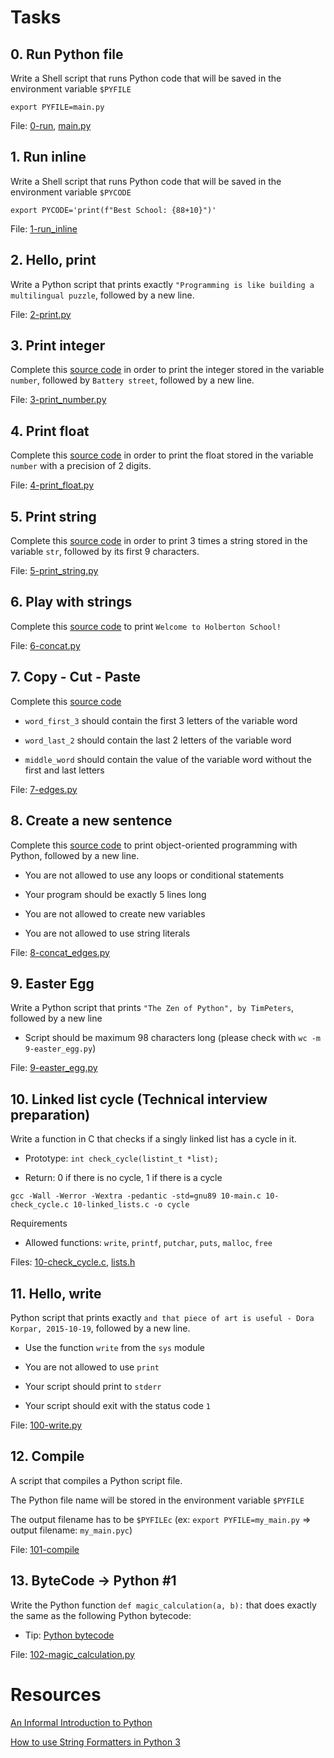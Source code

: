 # Tasks

## 0. Run Python file

Write a Shell script that runs Python code that will be saved in the environment variable `$PYFILE`

`export PYFILE=main.py`

File: [0-run](./0-run), [main.py](./main.py)

## 1. Run inline

Write a Shell script that runs Python code that will be saved in the environment variable `$PYCODE`

`export PYCODE='print(f"Best School: {88+10}")'`

File: [1-run_inline](./1-run_inline)

## 2. Hello, print

Write a Python script that prints exactly `"Programming is like building a multilingual puzzle`, followed by a new line.

File: [2-print.py](./2-print.py)

## 3. Print integer

Complete this [source code](https://github.com/holbertonschool/0x00.py/blob/master/3-print_number.py) in order to print the integer stored in the variable `number`, followed by `Battery street`, followed by a new line.

File: [3-print_number.py](./3-print_number.py)

## 4. Print float

Complete this [source code](https://github.com/holbertonschool/0x00.py/blob/master/4-print_float.py) in order to print the float stored in the variable `number` with a precision of 2 digits.

File: [4-print_float.py](./4-print_float.py)

## 5. Print string

Complete this [source code](https://github.com/holbertonschool/0x00.py/blob/master/5-print_string.py) in order to print 3 times a string stored in the variable `str`, followed by its first 9 characters.

File: [5-print_string.py](./5-print_string.py)

## 6. Play with strings

Complete this [source code](https://github.com/holbertonschool/0x00.py/blob/master/6-concat.py) to print `Welcome to Holberton School!`

File: [6-concat.py](./6-concat.py)

## 7. Copy - Cut - Paste

Complete this [source code](https://github.com/holbertonschool/0x00.py/blob/master/7-edges.py)

* `word_first_3` should contain the first 3 letters of the variable word

* `word_last_2` should contain the last 2 letters of the variable word

* `middle_word` should contain the value of the variable word without the first and last letters

File: [7-edges.py](./7-edges.py)

## 8. Create a new sentence

Complete this [source code](https://github.com/holbertonschool/0x00.py/blob/master/8-concat_edges.py) to print object-oriented programming with Python, followed by a new line.

* You are not allowed to use any loops or conditional statements

* Your program should be exactly 5 lines long

* You are not allowed to create new variables

* You are not allowed to use string literals

File: [8-concat_edges.py](./8-concat_edges.py)

## 9. Easter Egg

Write a Python script that prints `"The Zen of Python", by TimPeters`, followed by a new line

* Script should  be maximum 98 characters long (please check with `wc -m 9-easter_egg.py`)

File: [9-easter_egg.py](./9-easter_egg.py)

## 10. Linked list cycle (Technical interview preparation)

Write a function in C that checks if a singly linked list has a cycle in it.

* Prototype: `int check_cycle(listint_t *list);`

* Return: 0 if there is no cycle, 1 if there is a cycle

`gcc -Wall -Werror -Wextra -pedantic -std=gnu89 10-main.c 10-check_cycle.c 10-linked_lists.c -o cycle`

Requirements

* Allowed functions: `write`, `printf`, `putchar`, `puts`, `malloc`, `free`

Files: [10-check_cycle.c](./10-check_cycle.c), [lists.h](./lists.h)

## 11. Hello, write

Python script that prints exactly `and that piece of art is useful - Dora Korpar, 2015-10-19`, followed by a new line.

* Use the function `write` from the `sys` module

* You are not allowed to use `print`

* Your script should print to `stderr`

* Your script should exit with the status code `1`

File: [100-write.py](./100-write.py)

## 12. Compile

A script that compiles a Python script file.

The Python file name will be stored in the environment variable `$PYFILE`

The output filename has to be `$PYFILEc` (ex: `export PYFILE=my_main.py` => output filename: `my_main.pyc`)

File: [101-compile](./101-compile)

## 13. ByteCode -> Python #1 

Write the Python function `def magic_calculation(a, b):` that does exactly the same as the following Python bytecode:

* Tip: [Python bytecode](https://docs.python.org/3.4/library/dis.html)

File: [102-magic_calculation.py](./102-magic_calculation.py)

# Resources

[An Informal Introduction to Python](https://docs.python.org/3/tutorial/introduction.html)

[How to use String Formatters in Python 3](https://realpython.com/python-f-strings/)

